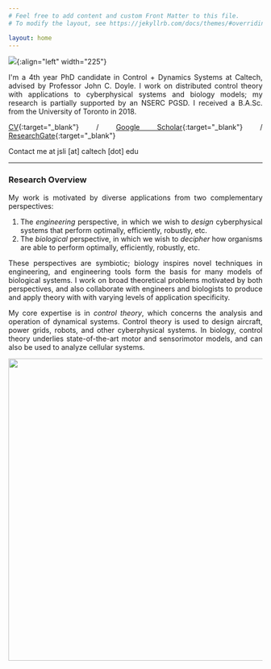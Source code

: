 ```yaml
---
# Feel free to add content and custom Front Matter to this file.
# To modify the layout, see https://jekyllrb.com/docs/themes/#overriding-theme-defaults

layout: home
---
```


<style>body {text-align: justify}</style>

![](/assets/profile_picture.JPG){:align="left" width="225"}

I'm a 4th year PhD candidate in Control + Dynamics Systems at Caltech, advised by Professor John C. Doyle. I work on distributed control theory with applications to cyberphysical systems and biology models; my research is partially supported by an NSERC PGSD. I received a B.A.Sc. from the University of Toronto in 2018.

[CV](/assets/cv.pdf){:target="_blank"} / [Google Scholar](https://scholar.google.com/citations?user=4EQuvGEAAAAJ){:target="_blank"} / [ResearchGate](https://www.researchgate.net/profile/Jing-Shuang-Li){:target="_blank"}

Contact me at jsli [at] caltech [dot] edu

---

### **Research Overview**
My work is motivated by diverse applications from two complementary perspectives:

1. The *engineering* perspective, in which we wish to *design* cyberphysical systems that perform optimally, efficiently, robustly, etc.
2. The *biological* perspective, in which we wish to *decipher* how organisms are able to perform optimally, efficiently, robustly, etc.

These perspectives are symbiotic; biology inspires novel techniques in engineering, and engineering tools form the basis for many models of biological systems. I work on broad theoretical problems motivated by both perspectives, and also collaborate with engineers and biologists to produce and apply theory with with varying levels of application specificity.

My core expertise is in *control theory*, which concerns the analysis and operation of dynamical systems. Control theory is used to design aircraft, power grids, robots, and other cyberphysical systems. In biology, control theory underlies state-of-the-art motor and sensorimotor models, and can also be used to analyze cellular systems.

<p align="center">
 <img width="600" src="/assets/engineering_vs_bio.JPG">
</p>





